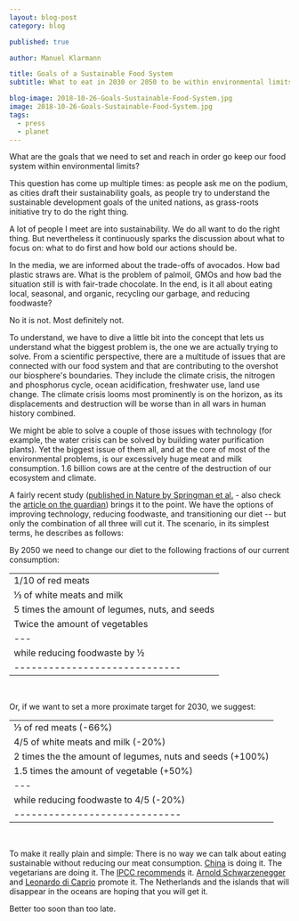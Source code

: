 ```yaml
---
layout: blog-post
category: blog

published: true

author: Manuel Klarmann

title: Goals of a Sustainable Food System
subtitle: What to eat in 2030 or 2050 to be within environmental limits.

blog-image: 2018-10-26-Goals-Sustainable-Food-System.jpg
image: 2018-10-26-Goals-Sustainable-Food-System.jpg
tags:
  - press
  - planet
---
```


What are the goals that we need to set and reach in order go keep our food system within environmental limits?

This question has come up multiple times: as people ask me on the podium, as cities draft their sustainability goals, as people try to understand the sustainable development goals of the united nations, as grass-roots initiative try to do the right thing.

A lot of people I meet are into sustainability. We do all want to do the right thing. But nevertheless it continuously sparks the discussion about what to focus on: what to do first and how bold our actions should be.

In the media, we are informed about the trade-offs of avocados. How bad plastic straws are. What is the problem of palmoil, GMOs and how bad the situation still is with fair-trade chocolate. In the end, is it all about eating local, seasonal, and organic, recycling our garbage, and reducing foodwaste?

No it is not. Most definitely not.

To understand, we have to dive a little bit into the concept that lets us understand what the biggest problem is, the one we are actually trying to solve. From a scientific perspective, there are a multitude of issues that are connected with our food system and that are contributing to the overshot our biosphere's boundaries. They include the climate crisis, the nitrogen and phosphorus cycle, ocean acidification, freshwater use, land use change. The climate crisis looms most prominently is on the horizon, as its displacements and destruction will be worse than in all wars in human history combined.

We might be able to solve a couple of those issues with technology (for example, the water crisis can be solved by building water purification plants). Yet the biggest issue of them all, and at the core of most of the environmental problems, is our excessively huge meat and milk consumption. 1.6 billion cows are at the centre of the destruction of our ecosystem and climate.

A fairly recent study ([published in Nature by Springman et al.][pdf] - also check the [article on the guardian][1]) brings it to the point. We have the options of improving technology, reducing foodwaste, and transitioning our diet -- but only the combination of all three will cut it. The scenario, in its simplest terms, he describes as follows:

By 2050 we need to change our diet to the following fractions of our current consumption:

|                                                |
| ---------------------------------------------- |
| 1/10 of red meats                              |
| ⅓ of white meats and milk                      |
| 5 times the amount of legumes, nuts, and seeds |
| Twice the amount of vegetables                 |
| ---                                            |
| while reducing foodwaste by ½                  |
| -----------------------------                  |

<br />

Or, if we want to set a more proximate target for 2030, we suggest:

|                                                           |
| --------------------------------------------------------- |
| ⅓ of red meats (-66%)                                     |
| 4/5 of white meats and milk (-20%)                        |
| 2 times the the amount of legumes, nuts and seeds (+100%) |
| 1.5 times the amount of vegetable (+50%)                  |
| ---                                                       |
| while reducing foodwaste to 4/5 (-20%)                    |
| -----------------------------                             |

<br />

To make it really plain and simple: There is no way we can talk about eating sustainable without reducing our meat consumption. [China][2] is doing it. The vegetarians are doing it. The [IPCC recommends][5] it. [Arnold Schwarzenegger][3] and [Leonardo di Caprio][4] promote it. The Netherlands and the islands that will disappear in the oceans are hoping that you will get it.

Better too soon than too late.

[pdf]: /assets/sci-pub/Mason%20DCorz%20et%20al%20(2018)%20Options%20for%20keeping%20the%20food%20system%20within%20environmental%20limits.pdf
[1]: https://www.theguardian.com/environment/2018/oct/10/huge-reduction-in-meat-eating-essential-to-avoid-climate-breakdown
[2]: https://www.theguardian.com/world/2016/jun/20/chinas-meat-consumption-climate-change
[3]: https://www.youtube.com/watch?v=c3q-7ish6vk
[4]: https://www.youtube.com/watch?v=6UGsRcxaSAI
[5]: https://www.nationalgeographic.com/environment/2018/10/ipcc-report-climate-change-impacts-forests-emissions/
